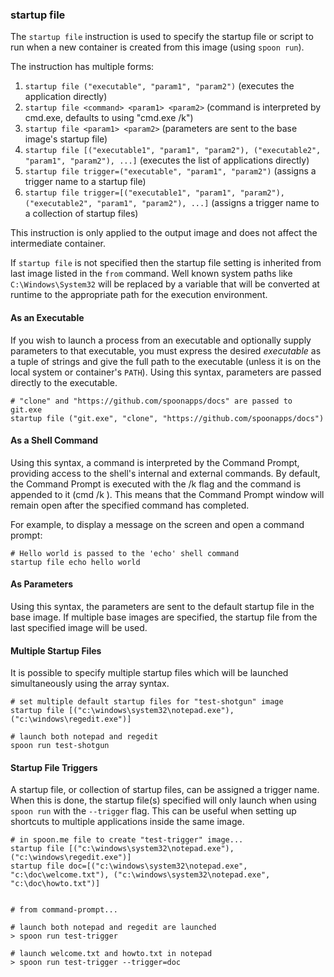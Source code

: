 ### startup file

The `startup file` instruction is used to specify the startup file or script to run when a new container is created from this image (using `spoon run`).

The instruction has multiple forms: 

1. `startup file ("executable", "param1", "param2")` (executes the application directly)
2. `startup file <command> <param1> <param2>` (command is interpreted by cmd.exe, defaults to using "cmd.exe /k")
3. `startup file <param1> <param2>` (parameters are sent to the base image's startup file)
4. `startup file [("executable1", "param1", "param2"), ("executable2", "param1", "param2"), ...]` (executes the list of applications directly)
5. `startup file trigger=("executable", "param1", "param2")` (assigns a trigger name to a startup file)
6. `startup file trigger=[("executable1", "param1", "param2"), ("executable2", "param1", "param2"), ...]` (assigns a trigger name to a collection of startup files)

This instruction is only applied to the output image and does not affect the intermediate container. 

If `startup file` is not specified then the startup file setting is inherited from last image listed in the `from` command.  Well known system paths like `C:\Windows\System32` will be replaced by a variable that will be converted at runtime to the appropriate path for the execution environment.

#### As an Executable

If you wish to launch a process from an executable and optionally supply parameters to that executable, you must express the desired *executable* as a tuple of strings and give the full path to the executable (unless it is on the local system or container's `PATH`). Using this syntax, parameters are passed directly to the executable. 

```
# "clone" and "https://github.com/spoonapps/docs" are passed to git.exe
startup file ("git.exe", "clone", "https://github.com/spoonapps/docs")
```

#### As a Shell Command

Using this syntax, a command is interpreted by the Command Prompt, providing access to the shell's internal and external commands. By default, the Command Prompt is executed with the /k flag and the command is appended to it (cmd /k <command>). This means that the Command Prompt window will remain open after the specified command has completed.

For example, to display a message on the screen and open a command prompt:

```
# Hello world is passed to the 'echo' shell command
startup file echo hello world
```

#### As Parameters

Using this syntax, the parameters are sent to the default startup file in the base image. If multiple base images are specified, the startup file from the last specified image will be used.

#### Multiple Startup Files

It is possible to specify multiple startup files which will be launched simultaneously using the array syntax.

```
# set multiple default startup files for "test-shotgun" image
startup file [("c:\windows\system32\notepad.exe"), ("c:\windows\regedit.exe")]

# launch both notepad and regedit
spoon run test-shotgun
```

#### Startup File Triggers

A startup file, or collection of startup files, can be assigned a trigger name. When this is done, the startup file(s) specified will only launch when using `spoon run` with the `--trigger` flag. This can be useful when setting up shortcuts to multiple applications inside the same image.

```
# in spoon.me file to create "test-trigger" image...
startup file [("c:\windows\system32\notepad.exe"), ("c:\windows\regedit.exe")]
startup file doc=[("c:\windows\system32\notepad.exe", "c:\doc\welcome.txt"), ("c:\windows\system32\notepad.exe", "c:\doc\howto.txt")]


# from command-prompt...

# launch both notepad and regedit are launched
> spoon run test-trigger

# launch welcome.txt and howto.txt in notepad
> spoon run test-trigger --trigger=doc
```
